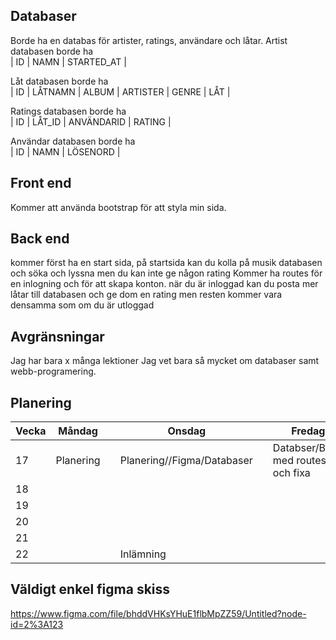 ## Databaser
Borde ha en databas för artister, ratings, användare och låtar.
Artist databasen borde ha   
| ID | NAMN | STARTED_AT |

Låt databasen borde ha      
| ID | LÅTNAMN | ALBUM | ARTISTER |  GENRE | LÅT |

Ratings databasen borde ha  
| ID | LÅT_ID | ANVÄNDARID | RATING |

Användar databasen borde ha   
| ID | NAMN | LÖSENORD |


## Front end
Kommer att använda bootstrap för att styla min sida.

## Back end
  
kommer först ha en start sida, på startsida kan du kolla på musik databasen och söka och lyssna men du kan inte ge någon rating
Kommer ha routes för en inlogning och för att skapa konton.
när du är inloggad kan du posta mer låtar till databasen och ge dom en rating men resten kommer vara densamma som om du är utloggad

## Avgränsningar
Jag har bara x många lektioner
Jag vet bara så mycket om databaser samt webb-programering.

## Planering
| Vecka | Måndag    |   | Onsdag              |   | Fredag |   |
|-------|-----------|---|---------------------|---|--------|---|
| 17    | Planering |   | Planering//Figma/Databaser |   | Databser/Börja med routes och fixa|   |
| 18    |           |   |                     |   |        |   |
| 19    |           |   |                     |   |        |   |
| 20    |           |   |                     |   |        |   |
| 21    |           |   |                     |   |        |   |
| 22    |           |   | Inlämning           |   |        |   |


## Väldigt enkel figma skiss
https://www.figma.com/file/bhddVHKsYHuE1flbMpZZ59/Untitled?node-id=2%3A123 

